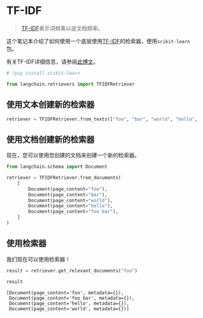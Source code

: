 # TF-IDF

>[TF-IDF](https://scikit-learn.org/stable/modules/feature_extraction.html#tfidf-term-weighting)表示词频乘以逆文档频率。

这个笔记本介绍了如何使用一个底层使用[TF-IDF](https://en.wikipedia.org/wiki/Tf%E2%80%93idf)的检索器，使用`scikit-learn`包。

有关TF-IDF详细信息，请参阅[此博文](https://medium.com/data-science-bootcamp/tf-idf-basics-of-information-retrieval-48de122b2a4c)。

```python
# !pip install scikit-learn
```

```python
from langchain.retrievers import TFIDFRetriever
```

## 使用文本创建新的检索器

```python
retriever = TFIDFRetriever.from_texts(["foo", "bar", "world", "hello", "foo bar"])
```

## 使用文档创建新的检索器

现在，您可以使用您创建的文档来创建一个新的检索器。

```python
from langchain.schema import Document

retriever = TFIDFRetriever.from_documents(
    [
        Document(page_content="foo"),
        Document(page_content="bar"),
        Document(page_content="world"),
        Document(page_content="hello"),
        Document(page_content="foo bar"),
    ]
)
```

## 使用检索器

我们现在可以使用检索器！

```python
result = retriever.get_relevant_documents("foo")
```

```python
result
```




    [Document(page_content='foo', metadata={}),
     Document(page_content='foo bar', metadata={}),
     Document(page_content='hello', metadata={}),
     Document(page_content='world', metadata={})]
